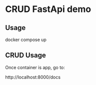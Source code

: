 # CRUD FastApi demo

## Usage

docker compose up

## CRUD Usage

Once container is app, go to:

http://localhost:8000/docs
